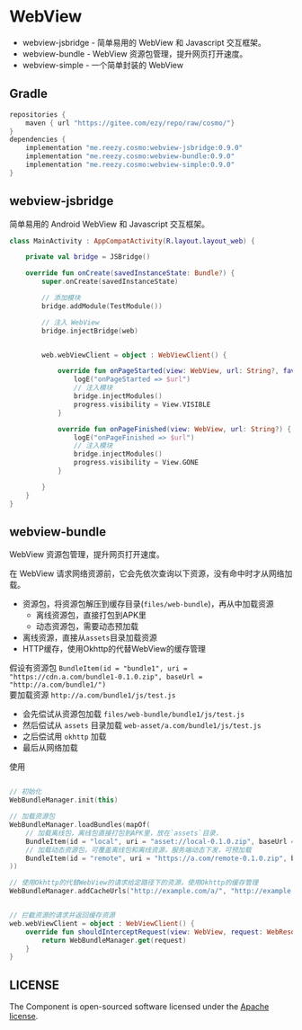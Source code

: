 # WebView
 
- webview-jsbridge - 简单易用的 WebView 和 Javascript 交互框架。
- webview-bundle - WebView 资源包管理，提升网页打开速度。
- webview-simple - 一个简单封装的 WebView

## Gradle

``` groovy
repositories { 
    maven { url "https://gitee.com/ezy/repo/raw/cosmo/"}
} 
dependencies {
    implementation "me.reezy.cosmo:webview-jsbridge:0.9.0"
    implementation "me.reezy.cosmo:webview-bundle:0.9.0"
    implementation "me.reezy.cosmo:webview-simple:0.9.0"
}
```

## webview-jsbridge

简单易用的 Android WebView 和 Javascript 交互框架。

```kotlin   
class MainActivity : AppCompatActivity(R.layout.layout_web) {

    private val bridge = JSBridge()

    override fun onCreate(savedInstanceState: Bundle?) {
        super.onCreate(savedInstanceState) 

        // 添加模块
        bridge.addModule(TestModule()) 

        // 注入 WebView
        bridge.injectBridge(web)


        web.webViewClient = object : WebViewClient() {

            override fun onPageStarted(view: WebView, url: String?, favicon: Bitmap?) {
                logE("onPageStarted => $url")
                // 注入模块
                bridge.injectModules()
                progress.visibility = View.VISIBLE
            }

            override fun onPageFinished(view: WebView, url: String?) {
                logE("onPageFinished => $url")
                // 注入模块
                bridge.injectModules()
                progress.visibility = View.GONE
            }

        }
    }
}
``` 


## webview-bundle

WebView 资源包管理，提升网页打开速度。
 
在 WebView 请求网络资源前，它会先依次查询以下资源，没有命中时才从网络加载。

- 资源包，将资源包解压到缓存目录(`files/web-bundle`)，再从中加载资源
  - 离线资源包，直接打包到APK里
  - 动态资源包，需要动态预加载
- 离线资源，直接从`assets`目录加载资源
- HTTP缓存，使用Okhttp的代替WebView的缓存管理


假设有资源包 `BundleItem(id = "bundle1", uri = "https://cdn.a.com/bundle1-0.1.0.zip", baseUrl = "http://a.com/bundle1/")`   
要加载资源 `http://a.com/bundle1/js/test.js`
 
- 会先偿试从资源包加载 `files/web-bundle/bundle1/js/test.js`
- 然后偿试从 `assets` 目录加载 `web-asset/a.com/bundle1/js/test.js`
- 之后偿试用 `okhttp` 加载
- 最后从网络加载


使用 

```kotlin   

// 初始化
WebBundleManager.init(this)

// 加载资源包
WebBundleManager.loadBundles(mapOf(
    // 加载离线包，离线包直接打包到APK里，放在`assets`目录，
    BundleItem(id = "local", uri = "asset://local-0.1.0.zip", baseUrl = "http://a.com/local/"),
    // 加载动态资源包，可覆盖离线包和离线资源，服务端动态下发，可预加载 
    BundleItem(id = "remote", uri = "https://a.com/remote-0.1.0.zip", baseUrl = "http://a.com/remote/"),
)) 

// 使用Okhttp的代替WebView的请求给定路径下的资源，使用Okhttp的缓存管理
WebBundleManager.addCacheUrls("http://example.com/a/", "http://example.com/b/")


// 拦截资源的请求并返回缓存资源
web.webViewClient = object : WebViewClient() {
    override fun shouldInterceptRequest(view: WebView, request: WebResourceRequest): WebResourceResponse? {
        return WebBundleManager.get(request)
    }
}
``` 

 



## LICENSE

The Component is open-sourced software licensed under the [Apache license](LICENSE).

